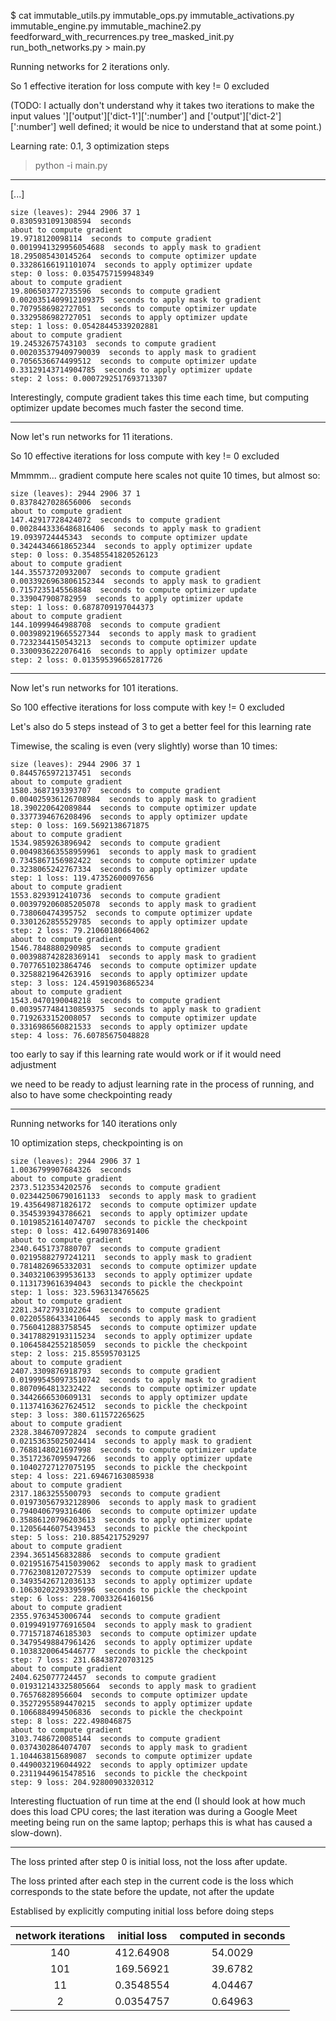 $ cat immutable_utils.py immutable_ops.py immutable_activations.py immutable_engine.py immutable_machine2.py feedforward_with_recurrences.py tree_masked_init.py run_both_networks.py > main.py

Running networks for 2 iterations only.

So 1 effective iteration for loss compute with key != 0 excluded

(TODO: I actually don't understand why it takes two iterations
to make the input values ']['output']['dict-1'][':number']
and ['output']['dict-2'][':number'] well defined; it would be nice
to understand that at some point.)

Learning rate: 0.1, 3 optimization steps

>python -i main.py

---

[...]

```
size (leaves): 2944 2906 37 1
0.8305931091308594  seconds
about to compute gradient
19.9718120098114  seconds to compute gradient
0.0019941329956054688  seconds to apply mask to gradient
18.295085430145264  seconds to compute optimizer update
0.33286166191101074  seconds to apply optimizer update
step: 0 loss: 0.0354757159948349
about to compute gradient
19.806503772735596  seconds to compute gradient
0.0020351409912109375  seconds to apply mask to gradient
0.7079586982727051  seconds to compute optimizer update
0.3329586982727051  seconds to apply optimizer update
step: 1 loss: 0.05428445339202881
about to compute gradient
19.24532675743103  seconds to compute gradient
0.002035379409790039  seconds to apply mask to gradient
0.7056536674499512  seconds to compute optimizer update
0.33129143714904785  seconds to apply optimizer update
step: 2 loss: 0.0007292517693713307
```

Interestingly, compute gradient takes this time each time,
but computing optimizer update becomes much faster the second time.

---

Now let's run networks for 11 iterations.

So 10 effective iterations for loss compute with key != 0 excluded

Mmmmm... gradient compute here scales not quite 10 times, but almost so:

```
size (leaves): 2944 2906 37 1
0.8378427028656006  seconds
about to compute gradient
147.42917728424072  seconds to compute gradient
0.0028443336486816406  seconds to apply mask to gradient
19.0939724445343  seconds to compute optimizer update
0.34244346618652344  seconds to apply optimizer update
step: 0 loss: 0.35485541820526123
about to compute gradient
144.35573720932007  seconds to compute gradient
0.0033926963806152344  seconds to apply mask to gradient
0.7157235145568848  seconds to compute optimizer update
0.339047908782959  seconds to apply optimizer update
step: 1 loss: 0.6878709197044373
about to compute gradient
144.10999464988708  seconds to compute gradient
0.003989219665527344  seconds to apply mask to gradient
0.7232344150543213  seconds to compute optimizer update
0.3300936222076416  seconds to apply optimizer update
step: 2 loss: 0.013595396652817726
```

---

Now let's run networks for 101 iterations.

So 100 effective iterations for loss compute with key != 0 excluded

Let's also do 5 steps instead of 3 to get a better feel for this learning rate

Timewise, the scaling is even (very slightly) worse than 10 times:

```
size (leaves): 2944 2906 37 1
0.8445765972137451  seconds
about to compute gradient
1580.3687193393707  seconds to compute gradient
0.004025936126708984  seconds to apply mask to gradient
18.390220642089844  seconds to compute optimizer update
0.3377394676208496  seconds to apply optimizer update
step: 0 loss: 169.5692138671875
about to compute gradient
1534.9859263896942  seconds to compute gradient
0.004983663558959961  seconds to apply mask to gradient
0.7345867156982422  seconds to compute optimizer update
0.3238065242767334  seconds to apply optimizer update
step: 1 loss: 119.47352600097656
about to compute gradient
1553.8293912410736  seconds to compute gradient
0.003979206085205078  seconds to apply mask to gradient
0.738060474395752  seconds to compute optimizer update
0.3301262855529785  seconds to apply optimizer update
step: 2 loss: 79.21060180664062
about to compute gradient
1546.7848880290985  seconds to compute gradient
0.003988742828369141  seconds to apply mask to gradient
0.7077651023864746  seconds to compute optimizer update
0.3258821964263916  seconds to apply optimizer update
step: 3 loss: 124.45919036865234
about to compute gradient
1543.0470190048218  seconds to compute gradient
0.0039577484130859375  seconds to apply mask to gradient
0.7192633152008057  seconds to compute optimizer update
0.3316986560821533  seconds to apply optimizer update
step: 4 loss: 76.60785675048828
```

too early to say if this learning rate would work
or if it would need adjustment

we need to be ready to adjust learning rate
in the process of running, and also to have some
checkpointing ready

---

Running networks for 140 iterations only

10 optimization steps, checkpointing is on

```
size (leaves): 2944 2906 37 1
1.0036799907684326  seconds
about to compute gradient
2373.5123534202576  seconds to compute gradient
0.023442506790161133  seconds to apply mask to gradient
19.435649871826172  seconds to compute optimizer update
0.3545393943786621  seconds to apply optimizer update
0.10198521614074707  seconds to pickle the checkpoint
step: 0 loss: 412.6490783691406
about to compute gradient
2340.6451737880707  seconds to compute gradient
0.02195882797241211  seconds to apply mask to gradient
0.7814826965332031  seconds to compute optimizer update
0.34032106399536133  seconds to apply optimizer update
0.1131739616394043  seconds to pickle the checkpoint
step: 1 loss: 323.5963134765625
about to compute gradient
2281.3472793102264  seconds to compute gradient
0.022055864334106445  seconds to apply mask to gradient
0.7560412883758545  seconds to compute optimizer update
0.34178829193115234  seconds to apply optimizer update
0.10645842552185059  seconds to pickle the checkpoint
step: 2 loss: 215.85595703125
about to compute gradient
2407.3309876918793  seconds to compute gradient
0.019995450973510742  seconds to apply mask to gradient
0.8070964813232422  seconds to compute optimizer update
0.3442666530609131  seconds to apply optimizer update
0.11374163627624512  seconds to pickle the checkpoint
step: 3 loss: 380.611572265625
about to compute gradient
2328.384670972824  seconds to compute gradient
0.02153635025024414  seconds to apply mask to gradient
0.7688148021697998  seconds to compute optimizer update
0.35172367095947266  seconds to apply optimizer update
0.10402727127075195  seconds to pickle the checkpoint
step: 4 loss: 221.69467163085938
about to compute gradient
2317.1863255500793  seconds to compute gradient
0.019730567932128906  seconds to apply mask to gradient
0.7940406799316406  seconds to compute optimizer update
0.35886120796203613  seconds to apply optimizer update
0.12056446075439453  seconds to pickle the checkpoint
step: 5 loss: 210.8854217529297
about to compute gradient
2394.3651456832886  seconds to compute gradient
0.021951675415039062  seconds to apply mask to gradient
0.7762308120727539  seconds to compute optimizer update
0.34935426712036133  seconds to apply optimizer update
0.10630202293395996  seconds to pickle the checkpoint
step: 6 loss: 228.70033264160156
about to compute gradient
2355.9763453006744  seconds to compute gradient
0.01994919776916504  seconds to apply mask to gradient
0.7715718746185303  seconds to compute optimizer update
0.34795498847961426  seconds to apply optimizer update
0.10383200645446777  seconds to pickle the checkpoint
step: 7 loss: 231.68438720703125
about to compute gradient
2404.625077724457  seconds to compute gradient
0.019312143325805664  seconds to apply mask to gradient
0.76576828956604  seconds to compute optimizer update
0.35272955894470215  seconds to apply optimizer update
0.1066884994506836  seconds to pickle the checkpoint
step: 8 loss: 222.498046875
about to compute gradient
3103.7486720085144  seconds to compute gradient
0.0374302864074707  seconds to apply mask to gradient
1.104463815689087  seconds to compute optimizer update
0.4490032196044922  seconds to apply optimizer update
0.23119449615478516  seconds to pickle the checkpoint
step: 9 loss: 204.92800903320312
```

Interesting fluctuation of run time at the end 
(I should look at how much does this load CPU cores; 
the last iteration was during a Google Meet meeting being run
on the same laptop; perhaps this is what has caused a slow-down).

---

The loss printed after step 0 is initial loss, not the loss after update.

The loss printed after each step in the current code is the loss
which corresponds to the state before the update, not after the update

Establised by explicitly computing initial loss before doing steps

| network iterations | initial loss   | computed in seconds |
|:------------------:|:--------------:|:-------------------:|
|    140             |    412.64908   |       54.0029       |
|    101             |    169.56921   |       39.6782       |
|     11             |    0.3548554   |       4.04467       |
|      2             |    0.0354757   |       0.64963       |

